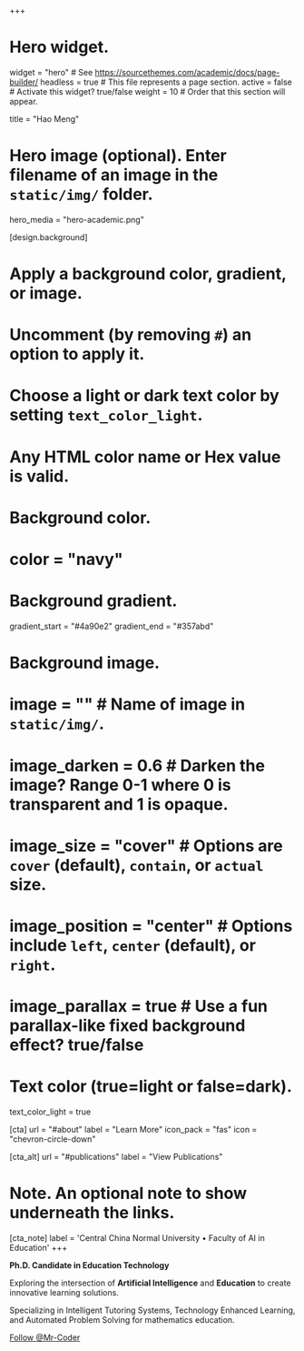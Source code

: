 +++
# Hero widget.
widget = "hero"  # See https://sourcethemes.com/academic/docs/page-builder/
headless = true  # This file represents a page section.
active = false  # Activate this widget? true/false
weight = 10  # Order that this section will appear.

title = "Hao Meng"

# Hero image (optional). Enter filename of an image in the `static/img/` folder.
hero_media = "hero-academic.png"

[design.background]
  # Apply a background color, gradient, or image.
  #   Uncomment (by removing `#`) an option to apply it.
  #   Choose a light or dark text color by setting `text_color_light`.
  #   Any HTML color name or Hex value is valid.

  # Background color.
  # color = "navy"
  
  # Background gradient.
  gradient_start = "#4a90e2"
  gradient_end = "#357abd"
  
  # Background image.
  # image = ""  # Name of image in `static/img/`.
  # image_darken = 0.6  # Darken the image? Range 0-1 where 0 is transparent and 1 is opaque.
  # image_size = "cover"  #  Options are `cover` (default), `contain`, or `actual` size.
  # image_position = "center"  # Options include `left`, `center` (default), or `right`.
  # image_parallax = true  # Use a fun parallax-like fixed background effect? true/false
  
  # Text color (true=light or false=dark).
  text_color_light = true

[cta]
  url = "#about"
  label = "Learn More"
  icon_pack = "fas"
  icon = "chevron-circle-down"
  
[cta_alt]
  url = "#publications"
  label = "View Publications"

# Note. An optional note to show underneath the links.
[cta_note]
  label = 'Central China Normal University • Faculty of AI in Education'
+++

**Ph.D. Candidate in Education Technology**

Exploring the intersection of **Artificial Intelligence** and **Education** to create innovative learning solutions.

Specializing in Intelligent Tutoring Systems, Technology Enhanced Learning, and Automated Problem Solving for mathematics education.

<span style="text-shadow: none;"><a class="github-button" href="https://github.com/Mr-Coder" data-icon="octicon-star" data-size="large" data-show-count="true" aria-label="Star">Follow @Mr-Coder</a></span>
